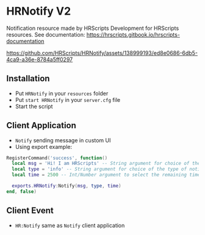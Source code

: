 # HRNotify V2
Notification resource made by HRScripts Development for HRScripts resources.
See documentation: https://hrscripts.gitbook.io/hrscripts-documentation

https://github.com/HRScripts/HRNotify/assets/138999193/ed8e0686-6db5-4ca9-a36e-8784a5ff0297

## Installation
- Put `HRNotify` in your `resources` folder
- Put `start HRNotify` in your `server.cfg` file
- Start the script

## Client Application
- `Notify` sending message in custom UI
- Using export example:
```lua
RegisterCommand('success', function()
  local msg = 'Hi! I am HRScripts' -- String argument for choice of the notify text
  local type = 'info' -- String argument for choice of the type of notify. Types: success, info, error, warning
  local time = 2500 -- Int/Number argument to select the remaining time before the notification closes

  exports.HRNotify:Notify(msg, type, time)
end, false)
```

## Client Event
- `HR:Notify` same as `Notify` client application
